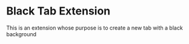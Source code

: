 # Black Tab Extension

This is an extension whose purpose is to create a new tab with a black background